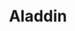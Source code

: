 ---
title: Aladdin
poster: /assets/uploads/aladdin.jpg
header: ''
description: The beloved story of Aladdin is brought to thrilling theatrical life.
theater: New Amsterdam Theater
preview: '2014-02-26'
opening: '2014-03-20'
closing: ''
tonyaward: true
criticspick: false
trailer: 'https://www.youtube.com/watch?v=W0b3KVTDryQ'
website: 'http://www.aladdinthemusical.com'
tickets:
  - highlight: true
    info: 'https://lottery.broadwaydirect.com/show/aladdin/'
    title: $30 Lottery
    type: digitalLottery
  - highlight: false
    info: 'http://www.ticketmaster.com/artist/1858715'
    title: $55-$357
    type: regular
---
